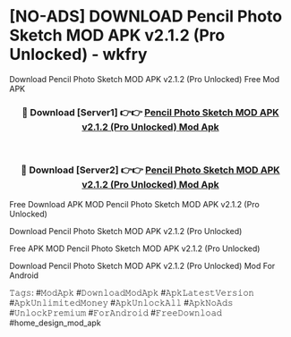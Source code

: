 # [NO-ADS] DOWNLOAD Pencil Photo Sketch MOD APK v2.1.2 (Pro Unlocked) - wkfry
Download Pencil Photo Sketch MOD APK v2.1.2 (Pro Unlocked) Free Mod APK

<div align="center">
<h3>🔴 Download [Server1] 👉👉 <a href="https://apk-comot.site?title=Pencil_Photo_Sketch_MOD_APK_v2.1.2_(Pro_Unlocked)">Pencil Photo Sketch MOD APK v2.1.2 (Pro Unlocked) Mod Apk</a></h3><br>

<h3>🔴 Download [Server2] 👉👉 <a href="https://apk-comot.site?title=Pencil_Photo_Sketch_MOD_APK_v2.1.2_(Pro_Unlocked)">Pencil Photo Sketch MOD APK v2.1.2 (Pro Unlocked) Mod Apk</a></h3>
</div>


Free Download APK MOD Pencil Photo Sketch MOD APK v2.1.2 (Pro Unlocked)

Download Pencil Photo Sketch MOD APK v2.1.2 (Pro Unlocked) 

Free APK MOD Pencil Photo Sketch MOD APK v2.1.2 (Pro Unlocked) 

Download Pencil Photo Sketch MOD APK v2.1.2 (Pro Unlocked) Mod For Android

𝚃𝚊𝚐𝚜: #𝙼𝚘𝚍𝙰𝚙𝚔 #𝙳𝚘𝚠𝚗𝚕𝚘𝚊𝚍𝙼𝚘𝚍𝙰𝚙𝚔 #𝙰𝚙𝚔𝙻𝚊𝚝𝚎𝚜𝚝𝚅𝚎𝚛𝚜𝚒𝚘𝚗 #𝙰𝚙𝚔𝚄𝚗𝚕𝚒𝚖𝚒𝚝𝚎𝚍𝙼𝚘𝚗𝚎𝚢 #𝙰𝚙𝚔𝚄𝚗𝚕𝚘𝚌𝚔𝙰𝚕𝚕 #𝙰𝚙𝚔𝙽𝚘𝙰𝚍𝚜 #𝚄𝚗𝚕𝚘𝚌𝚔𝙿𝚛𝚎𝚖𝚒𝚞𝚖 #𝙵𝚘𝚛𝙰𝚗𝚍𝚛𝚘𝚒𝚍 #𝙵𝚛𝚎𝚎𝙳𝚘𝚠𝚗𝚕𝚘𝚊𝚍 #home_design_mod_apk